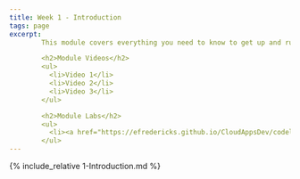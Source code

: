 ```yaml
---
title: Week 1 - Introduction
tags: page
excerpt: 
        This module covers everything you need to know to get up and running with Google Cloud for this class.

        <h2>Module Videos</h2>
        <ul>
          <li>Video 1</li>
          <li>Video 2</li>
          <li>Video 3</li>
        </ul>

        <h2>Module Labs</h2>
        <ul>
          <li><a href="https://efredericks.github.io/CloudAppsDev/codelabs/CIS680-Lab1-Setup" target="_blank">Lab 1 - Intro to Google Cloud</a></li>
        </ul>
---  
```


<!--more-->

{% include_relative 1-Introduction.md %}

